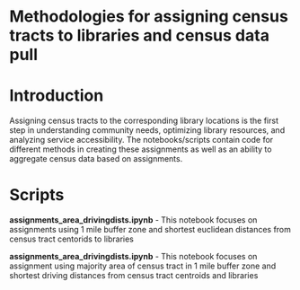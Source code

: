 # Methodologies for assigning census tracts to libraries and census data pull

# Introduction
Assigning census tracts to the corresponding library locations is the first step in understanding community needs, optimizing library resources, and analyzing service accessibility. The notebooks/scripts contain code for different methods in creating these assignments as well as an ability to aggregate census data based on assignments. 

# Scripts
**assignments_area_drivingdists.ipynb** - This notebook focuses on assignments using 1 mile buffer zone and shortest euclidean distances from census tract centorids to libraries

**assignments_area_drivingdists.ipynb** - This notebook focuses on assignment using majority area of census tract in 1 mile buffer zone and shortest driving distances from census tract centroids and libraries 


